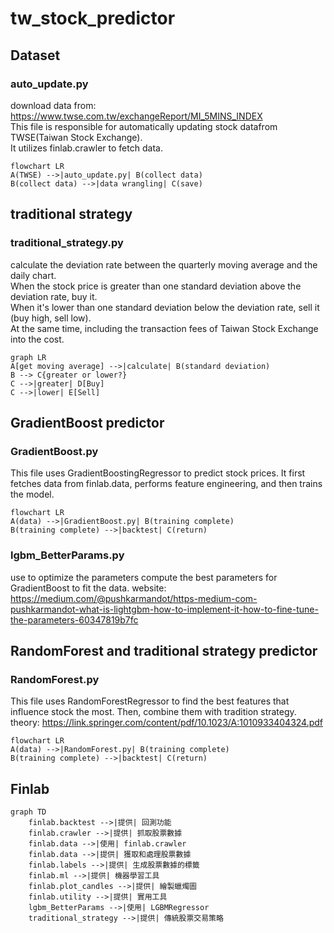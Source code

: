 # tw_stock_predictor

## Dataset
### auto_update.py
download data from: https://www.twse.com.tw/exchangeReport/MI_5MINS_INDEX  
This file is responsible for automatically updating stock datafrom TWSE(Taiwan Stock Exchange).  
It utilizes finlab.crawler to fetch data. 
```mermaid
flowchart LR
A(TWSE) -->|auto_update.py| B(collect data)
B(collect data) -->|data wrangling| C(save)
```

## traditional strategy
### traditional_strategy.py
calculate the deviation rate between the quarterly moving average and the daily chart.  
When the stock price is greater than one standard deviation above the deviation rate, buy it.  
When it's lower than one standard deviation below the deviation rate, sell it (buy high, sell low).  
At the same time, including the transaction fees of Taiwan Stock Exchange into the cost.  
```mermaid
graph LR
A[get moving average] -->|calculate| B(standard deviation)
B --> C{greater or lower?}
C -->|greater| D[Buy]
C -->|lower| E[Sell]
```

## GradientBoost predictor
### GradientBoost.py 
This file uses GradientBoostingRegressor to predict stock prices. It first fetches data from finlab.data, performs feature engineering, and then trains the model.
```mermaid
flowchart LR
A(data) -->|GradientBoost.py| B(training complete)
B(training complete) -->|backtest| C(return)
```

### lgbm_BetterParams.py
use to optimize the parameters
compute the best parameters for GradientBoost to fit the data.
website: https://medium.com/@pushkarmandot/https-medium-com-pushkarmandot-what-is-lightgbm-how-to-implement-it-how-to-fine-tune-the-parameters-60347819b7fc

## RandomForest and traditional strategy predictor
### RandomForest.py
This file uses RandomForestRegressor to find the best features that influence stock the most. Then, combine them with tradition strategy.
theory: https://link.springer.com/content/pdf/10.1023/A:1010933404324.pdf
```mermaid
flowchart LR
A(data) -->|RandomForest.py| B(training complete)
B(training complete) -->|backtest| C(return)
```

## Finlab
```mermaid
graph TD
    finlab.backtest -->|提供| 回測功能
    finlab.crawler -->|提供| 抓取股票數據
    finlab.data -->|使用| finlab.crawler
    finlab.data -->|提供| 獲取和處理股票數據
    finlab.labels -->|提供| 生成股票數據的標籤
    finlab.ml -->|提供| 機器學習工具
    finlab.plot_candles -->|提供| 繪製蠟燭圖
    finlab.utility -->|提供| 實用工具
    lgbm_BetterParams -->|使用| LGBMRegressor
    traditional_strategy -->|提供| 傳統股票交易策略
```
